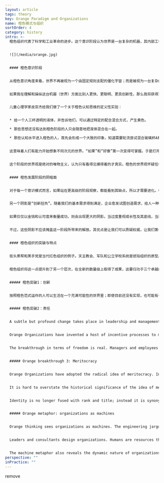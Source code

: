 ```yaml
---
layout: article
tags: theory
key: Orange Paradigm and Organizations
name: 橙色模式与组织
sortOrder: 4
category: history
intro: >-
  橙色组织代表了科学和工业革命的进步。这个意识阶段认为世界是一台复杂的机器，其内部工作原理和自然规律都可以被研究和理解。这一观点在过去两个世纪深刻地改变了人类，带来了前所未有的繁荣和生命的希望。当今的管理思路特点是注重竞争、创新和绩效，这些塑造了橙色组织的运作方式。领导从指挥和控制转变为预测和控制（目标管理）。作为机器的组织是橙色世界观的主要隐喻。现在大多数大公司都是这样运作的。


  ![](/media/orange.jpg)


  #### 橙色意识阶段


  从橙色意识角度来看，世界不再被视为一个由固定规则支配的僵化宇宙；而是被视为一台复杂的机器，其内部工作原理和自然规律可以被研究和理解。


  如果我在理解和操纵这台机器（世界）方面比别人更快、更聪明、更具创新性，那么我将获得更多的成功、财富、市场份额或任何我想要的东西。


  儿童心理学家皮亚杰给我们做了一个关于橙色认知思维的定义性实验：


  * 给一个人三杯透明的液体，并告诉他们，可以通过特定的配合混合方式，产生黄色。

  * 那些思想还没有达到橙色阶段的人只会随意地把液体混合在一起。

  * 那些认知水平进入橙色的人，首先会形成一个大致的印象，知道需要轮流尝试混合玻璃杯A和B，然后A和C，然后B和C，以此类推。他们会一次一个地尝试所有不同的组合。


  这意味着人们有能力开始想象不同次元的世界。“如果”和“好像”第一次变得可掌握。于是打开了通向各种理想的可能性。有了这种认知能力，人们就可以质疑权威、群体规范和所继承的现状。橙色认知打开了科学研究、创新和创业的闸门。


  这个阶段的世界观是绝对的唯物主义，认为只有看得见摸得着的才真实。橙色的世界观怀疑任何形式的灵性和超越性，因为橙色意识难以相信一些无法通过经验证明或观察到的事物。在这个唯物的世界里，什么都是多多益善（贪婪）。


  #### 橙色发展阶段的阴暗面


  对于每一个意识模式而言，如果站在更高级的阶段观察，都能看到其缺点，所以才需要进化。橙色范式的黑暗面很难忽视：企业贪婪、政治短见、过度强调经济杠杆、过度消费以及对地球资源和生态系统不计后果的开采。


  另一个阴影是“创新狂热”。随着我们的基本需求得到满足，企业愈发试图创造需求，给人一种错觉：更多的物质会让我们更快乐、更完整。


  如果仅仅以金钱和认可度来衡量成功，则会出现更大的阴影。当过度重视成长性及其底线，当把到达顶峰的时刻定义位唯一的成功人生，往往会导致处于非巅峰的99%人生中时，会缺乏成就感而感到空虚。


  不过，这些阴影不应该掩盖这一阶段所带来的解放。其优点是让我们可以质疑权威，让我们第一次敢不考虑宗教信条或政治权威，而敢于追求真理。我们已经能够质疑并走出自己的出生状态；我们已经能够从性别，以及其他各种在所属社会阶层的早期强加洗脑赋予我们的思想和行为中挣脱出来。


  #### 橙色组织的突破与特点


  街头黑帮和黑手党是当代红色组织的例子。天主教会、军队和公立学校系统是琥珀组织的原型。现代跨国公司是橙色组织的体现。就结果而言，琥珀色组织超越了红色组织所能想到的任何东西。


  橙色组织将这一点提升到了另一个层次，在全新的数量级上取得了成果，这要归功于三个卓越的突破：创新、责任制和精英管理。


  ##### 橙色突破1：创新


  按照橙色范式运作的人可以生活在一个充满可能性的世界里；即使目前还没有实现，也可能有一天会实现。他们可以质疑现状并制定改善现状的方法。毫不奇怪，橙色组织的领导人会不厌其烦地说，变革和创新不是威胁，而是机遇。橙色组织保留了层级金字塔，但创建了研发、营销和产品管理等部门来促进和推动创新。项目和跨职能团队聚集在一起，能以新的方式看待课题和问题。


  ##### 橙色突破2：责任


  A subtle but profound change takes place in leadership and management style. Amber command and control becomes Orange predict and control. In order to innovate more often and faster than others, it becomes a competitive advantage to tap into the intelligence of many brains in the organization. More people in the organization are given room to maneuver and are empowered and trusted to think and make decisions.


  Orange Organizations have invented a host of incentive processes to motivate employees to reach the targets that have been set, including performance appraisals, bonus schemes, quality awards, and stock options. To put it simply, where Amber relied on sticks, Orange came up with carrots.


  The breakthrough in terms of freedom is real. Managers and employees are given room to exercise their creativity and talent and the latitude to figure out how they want to reach their objectives. In practice fear of failure often drives managers to keep control rather than delegating, thus losing the benefits of distributing responsibility.


  ##### Orange breakthrough 3: Meritocracy


  Orange Organizations have adopted the radical idea of meritocracy. In principle, anybody can move up the ladder, and nobody has to be confined to their position. The mailroom boy can become the CEO―even if that boy happens to be a girl or has a minority background. Orange has given birth to modern human resources and a range of processes and practices, including performance appraisal, incentive systems, resource planning, talent management, leadership training, and succession planning.


  It is hard to overstate the historical significance of the idea of meritocracy. People now take responsibility for managing their careers and expect to change positions every few years, either inside the organization, or outside if needed.


  Identity is no longer fused with rank and title; instead it is synonymous  with our need to be seen as competent, successful and ready for the next promotion.


  ##### Orange metaphor: organizations as machines


  Orange thinking sees organizations as machines. The engineering jargon we use to talk about organizations reveals how deeply we hold this metaphor. We talk about units and layers, inputs and outputs, efficiency and effectiveness, pulling the lever and moving the needle, accelerating and hitting the brakes, scoping problems and scaling solutions, information flows and bottlenecks, re-engineering and downsizing.


  Leaders and consultants design organizations. Humans are resources that must be carefully aligned on the chart, rather like cogs in a machine. Changes must be planned and mapped out in blueprints, then carefully implemented according to plan. If some of the machinery functions below the expected rhythm, it’s probably time for a “soft” intervention―the occasional team-building―like injecting oil to grease the wheels.


  The machine metaphor also reveals the dynamic nature of organizations in Orange (as compared to Amber, where we think of organizations as rigid, unchanging sets of rules and hierarchies). There is room for energy, creativity, and innovation. At the same time, the metaphor of the machine indicates that these organizations, however much they brim with activity, can still feel lifeless and soulless.
perspective: ""
inPractice: ""
---
```

remove